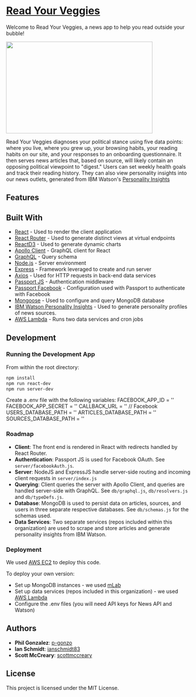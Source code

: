 # [Read Your Veggies](https://www.read-your-veggies.com)

Welcome to Read Your Veggies, a news app to help you read outside your bubble!

<img src="./client/dist/assets/read-your-veggies-cast.gif" width="400px" height="250px">

Read Your Veggies diagnoses your political stance using five data points: where you live, where you grew up, your browsing habits, your reading habits on our site, and your responses to an onboarding questionnaire. It then serves news articles that, based on source, will likely contain an opposing political viewpoint to "digest." Users can set weekly health goals and track their reading history. They can also view personality insights into our news outlets, generated from IBM Watson's [Personality Insights](https://www.ibm.com/watson/services/personality-insights/)

## Features


## Built With

- [React](https://reactjs.org/) - Used to render the client application
- [React Router](https://www.npmjs.com/package/react-router) - Used to generate distinct views at virtual endpoints
- [ReactD3](https://www.reactd3.org/) - Used to generate dynamic charts
- [Apollo Client](https://www.apollographql.com/client/) - GraphQL client for React
- [GraphQL](https://graphql.org/) - Query schema
- [Node.js](https://nodejs.org/en/) - Server environment
- [Express](https://expressjs.com/) - Framework leveraged to create and run server
- [Axios](https://github.com/axios/axios) - Used for HTTP requests in back-end data services
- [Passport JS](http://www.passportjs.org/) - Authentication middleware
- [Passport Facebook](http://www.passportjs.org/docs/facebook/) - Configuration used with Passport to authenticate with Facebook
- [Mongoose](http://mongoosejs.com/) - Used to configure and query MongoDB database
- [IBM Watson Personality Insights](https://www.ibm.com/watson/services/personality-insights/) - Used to generate personality profiles of news sources.
- [AWS Lambda](https://aws.amazon.com/lambda/) - Runs two data services and cron jobs

## Development

### Running the Development App

From within the root directory:

```sh
npm install
npm run react-dev
npm run server-dev
```

Create a .env file with the following variables:
FACEBOOK_APP_ID = ''
FACEBOOK_APP_SECRET = ''
CALLBACK_URL = '' // Facebook
USERS_DATABASE_PATH = ''
ARTICLES_DATABASE_PATH = ''
SOURCES_DATABASE_PATH = ''

### Roadmap

- **Client**: The front end is rendered in React with redirects handled by React Router.
- **Authentication**: Passport JS is used for Facebook OAuth. See `server/facebookAuth.js`.
- **Server**: NodeJS and ExpressJS handle server-side routing and incoming client requests in `server/index.js`
- **Querying**: Client queries the server with Apollo Client, and queries are handled server-side with GraphQL. See `db/graphql.js`, `db/resolvers.js` and `db/typeDefs.js`.
- **Database**: MongoDB is used to persist data on articles, sources, and users in three separate respective databases. See `db/schemas.js` for the schemas used.
- **Data Services**: Two separate services (repos included within this organization) are used to scrape and store articles and generate personality insights from IBM Watson.

### Deployment

We used [AWS EC2](https://aws.amazon.com/ec2/) to deploy this code.

To deploy your own version:
- Set up MongoDB instances - we used [mLab](https://mlab.com/)
- Set up data services (repos included in this organization) - we used [AWS Lambda](https://aws.amazon.com/lambda/)
- Configure the .env files (you will need API keys for News API and Watson)

## Authors

- __Phil Gonzalez__: [p-gonzo](www.github.com/p-gonzo)
- __Ian Schmidt__: [ianschmidt83](www.github.com/ianschmidt83)
- __Scott McCreary__: [scottmccreary](www.github.com/scottmccreary)

## License

This project is licensed under the MIT License.
